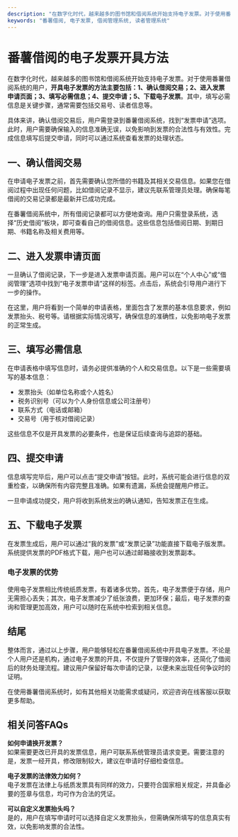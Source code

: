 ```yaml
---
description: "在数字化时代，越来越多的图书馆和借阅系统开始支持电子发票。对于使用番薯借阅系统的用户，**开具电子发票的方法主要包括：1、确认借阅交易；2、进入发票申请页面；3、填写必需信息；4、提交申请；5、下载电子发票**。其中，填写必需信息是关键步骤，通常需要包括交易号、读者信息等。"
keywords: "番薯借阅, 电子发票, 借阅管理系统, 读者管理系统"
---
```

# 番薯借阅的电子发票开具方法

在数字化时代，越来越多的图书馆和借阅系统开始支持电子发票。对于使用番薯借阅系统的用户，**开具电子发票的方法主要包括：1、确认借阅交易；2、进入发票申请页面；3、填写必需信息；4、提交申请；5、下载电子发票**。其中，填写必需信息是关键步骤，通常需要包括交易号、读者信息等。

具体来讲，确认借阅交易后，用户需登录到番薯借阅系统，找到“发票申请”选项。此时，用户需要确保输入的信息准确无误，以免影响到发票的合法性与有效性。完成信息填写后提交申请，同时可以通过系统查看发票的处理状态。

## 一、确认借阅交易

在申请电子发票之前，首先需要确认您所借的书籍及其相关交易信息。如果您在借阅过程中出现任何问题，比如借阅记录不显示，建议先联系管理员处理。确保每笔借阅的交易记录都是最新并已成功完成。

在番薯借阅系统中，所有借阅记录都可以方便地查询。用户只需登录系统，选择“历史借阅”板块，即可查看自己的借阅信息。这些信息包括借阅日期、到期日期、书籍名称及相关费用等。

## 二、进入发票申请页面

一旦确认了借阅记录，下一步是进入发票申请页面。用户可以在“个人中心”或“借阅管理”选项中找到“电子发票申请”这样的标签。点击后，系统会引导用户进行下一步的操作。

在这里，用户将看到一个简单的申请表格，里面包含了发票的基本信息要求，例如发票抬头、税号等。请根据实际情况填写，确保信息的准确性，以免影响电子发票的正常生成。

## 三、填写必需信息

在申请表格中填写信息时，请务必提供准确的个人和交易信息。以下是一些需要填写的基本信息：

- 发票抬头（如单位名称或个人姓名）
- 税务识别号（可以为个人身份信息或公司注册号）
- 联系方式（电话或邮箱）
- 交易号（用于核对借阅记录）

这些信息不仅是开具发票的必要条件，也是保证后续查询与追踪的基础。

## 四、提交申请

信息填写完毕后，用户可以点击“提交申请”按钮。此时，系统可能会进行信息的双重检查，以确保所有内容完整且准确。如果有遗漏，系统会提醒用户修正。

一旦申请成功提交，用户将收到系统发出的确认通知，告知发票正在生成。

## 五、下载电子发票

在发票生成后，用户可以通过“我的发票”或“发票记录”功能直接下载电子版发票。系统提供发票的PDF格式下载，用户也可以通过邮箱接收到发票副本。

### 电子发票的优势

使用电子发票相比传统纸质发票，有着诸多优势。首先，电子发票便于存储，用户无需担心丢失；其次，电子发票减少了纸张浪费，更加环保；最后，电子发票的查询和管理更加高效，用户可以随时在系统中检索到相关信息。

## 结尾

整体而言，通过以上步骤，用户能够轻松在番薯借阅系统中开具电子发票。不论是个人用户还是机构，通过电子发票的开具，不仅提升了管理的效率，还简化了借阅后的财务处理流程。建议用户保留好每次申请的记录，以便未来出现任何争议时的证明。

在使用番薯借阅系统时，如有其他相关功能需求或疑问，欢迎咨询在线客服以获取更多帮助。

## 相关问答FAQs

**如何申请换开发票？**  
如果需要更改已开具的发票信息，用户可联系系统管理员请求变更。需要注意的是，发票一经开具，修改限制较大，建议在申请时仔细检查信息。

**电子发票的法律效力如何？**  
电子发票在法律上与纸质发票具有同样的效力，只要符合国家相关规定，并具备必要的签章与信息，均可作为合法的凭证。

**可以自定义发票抬头吗？**  
是的，用户在填写申请时可以选择自定义发票抬头，但需确保所填写的信息真实有效，以免影响发票的合法性。
